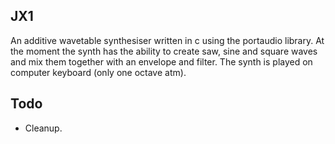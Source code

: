 ## JX1
An additive wavetable synthesiser written in c using the portaudio library. At the moment the synth has the ability to create saw, sine and square waves and mix them together with an envelope and filter. The synth is played on computer keyboard (only one octave atm). 

## Todo
- Cleanup.
